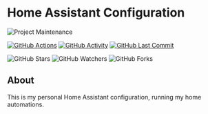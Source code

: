 # Home Assistant Configuration

![Project Maintenance][maintenance-shield]

[![GitHub Actions][actions-shield]][actions]
[![GitHub Activity][commits-shield]][commits]
[![GitHub Last Commit][last-commit-shield]][commits]

![GitHub Stars][stars-shield]
![GitHub Watchers][watchers-shield]
![GitHub Forks][forks-shield]

## About

This is my personal Home Assistant configuration, running my home automations.

[jmartens]: https://github.com/jmartens
[issue]: https://github.com/jmartens/home-assistant-config/issues

[maintenance-shield]: https://img.shields.io/maintenance/yes/2020.svg

[actions-shield]: https://github.com/jmartens/home-assistant-config/workflows/Home%20Assistant%20CI/badge.svg
[actions]: https://github.com/jmartens/home-assistant-config/actions
[commits-shield]: https://img.shields.io/github/commit-activity/y/jmartens/home-assistant-config.svg
[commits]: https://github.com/jmartens/home-assistant-config/commits/master
[last-commit-shield]: https://img.shields.io/github/last-commit/jmartens/home-assistant-config.svg

[stars-shield]: https://img.shields.io/github/stars/jmartens/home-assistant-config.svg?style=social&label=Stars
[watchers-shield]: https://img.shields.io/github/watchers/jmartens/home-assistant-config.svg?style=social&label=Watchers
[forks-shield]: https://img.shields.io/github/forks/jmartens/home-assistant-config.svg?style=social&label=Forks

[home-assistant]: https://home-assistant.io
[forum]: https://community.home-assistant.io/?u=jmartens
